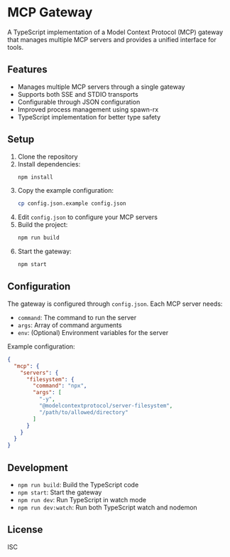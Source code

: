# MCP Gateway

A TypeScript implementation of a Model Context Protocol (MCP) gateway that manages multiple MCP servers and provides a unified interface for tools.

## Features

- Manages multiple MCP servers through a single gateway
- Supports both SSE and STDIO transports
- Configurable through JSON configuration
- Improved process management using spawn-rx
- TypeScript implementation for better type safety

## Setup

1. Clone the repository
2. Install dependencies:
   ```bash
   npm install
   ```
3. Copy the example configuration:
   ```bash
   cp config.json.example config.json
   ```
4. Edit `config.json` to configure your MCP servers
5. Build the project:
   ```bash
   npm run build
   ```
6. Start the gateway:
   ```bash
   npm start
   ```

## Configuration

The gateway is configured through `config.json`. Each MCP server needs:
- `command`: The command to run the server
- `args`: Array of command arguments
- `env`: (Optional) Environment variables for the server

Example configuration:
```json
{
  "mcp": {
    "servers": {
      "filesystem": {
        "command": "npx",
        "args": [
          "-y",
          "@modelcontextprotocol/server-filesystem",
          "/path/to/allowed/directory"
        ]
      }
    }
  }
}
```

## Development

- `npm run build`: Build the TypeScript code
- `npm start`: Start the gateway
- `npm run dev`: Run TypeScript in watch mode
- `npm run dev:watch`: Run both TypeScript watch and nodemon

## License

ISC
